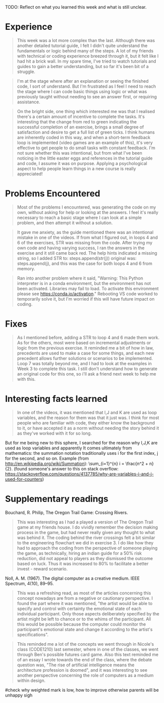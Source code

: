 TODO: Reflect on what you learned this week and what is still unclear.

# Experience

> This week was a lot more complex than the last. Although there was another detailed tutorial guide, I felt I didn't quite understand the fundamentals or logic behind many of the steps. A lot of my friends with technical or coding experience breezed through it, but it felt like I had hit a brick wall.
> In my spare time, I've tried to watch tutorials and guides to gain a better understanding, but so far it's been bit of a struggle.

> I'm at the stage where after an explanation or seeing the finished code, I sort of understand. But I'm frustrated as I feel I need to reach the stage where I can code basic things using logic or what was previously taught without needing to see an answer first, or requiring assistance.

> On the bright side, one thing which interested me was that I realised there's a certain amount of incentive to complete the tasks. It's interesting that the change from red to green indicating the successful completion of an exercise, brings a small degree of satisfaction and desire to get a full list of green ticks. I think humans are inherently coded in this way, and when a short-term feedback loop is implemented (video games are an example of this), it's very effective to get people to do small tasks with constant feedback. I'm not sure whether this was intentional, but from what I've been noticing in the little easter eggs and references in the tutorial guide and code, I assume it was on purpose. Applying a psychological aspect to help people learn things in a new course is really appreciated!

# Problems Encountered

> Most of the problems I encountered, was generating the code on my own, without asking for help or looking at the answers. I feel it's really necessary to reach a basic stage where I can look at a simple problem, and then attempt it without a solution.

> It gave me anxiety, as the guide mentioned there was an intentional mistake in one of the videos. If from what I figured out, in loops 4 and 6 of the exercises, STR was missing from the code. After trying my own code and having varying success, I ran the answers in the exercise and it still came back red. The help hints indicated a missing string, so I added STR to: steps.append(str(j)) original was: steps.append(j), and this was the case for both loops 4 and 6 from memory.

> Ran into another problem where it said, "Warning: This Python interpreter is in a conda environment, but the environment has
> not been activated. Libraries may fail to load. To activate this environment please see https://conda.io/activation."
> Rebooting VS code worked to temporarily solve it, but I'm worried if this will have future impact on coding.

# Fixes

> As I mentioned before, adding a STR to loop 4 and 6 made them work. As for the others, most were based on incremental adjustments or logic from the previous exercise. It reminded me a bit of how in law, precedents are used to make a case for some things, and each new precedent allows further solutions or scenarios to be implemented. Loop 7 was totally beyond me, and I had to look at the examples in Week 3 to complete this task. I still don't understand how to generate an original code for this one, so i'll ask a friend next week to help me with this.

# Interesting facts learned

> In one of the videos, it was mentioned that I,J and K are used as loop variables, and the reason for them was that it just was. I think for most people who are familiar with code, they either know the background to it, or have accepted it as a norm without needing the story behind it as they've worked with it for so long.

But for me being new to this sphere, I searched for the reason why I,J,K are used as loop variables and apparently It comes ultimately from mathematics: the summation notation traditionally uses i for the first index, j for the second, and so on. Example (from http://en.wikipedia.org/wiki/Summation):
\sum\_{i=1}^{n} i = \frac{n^2 + n}{2}. (found someone's answer to this on stack overflow: https://stackoverflow.com/questions/4137785/why-are-variables-i-and-j-used-for-counters)

# Supplementary readings

Bouchard, R. Philip, The Oregon Trail Game: Crossing Rivers.

> This was interesting as I had a played a version of The Oregon Trail game at my friends house. I do vividly remember the decision making process in the game, but had never really given any thought to what was behind it. The coding behind the river crossings felt a bit similar to the engineering flowchart we did in exercise 3. I do like how they had to approach the coding from the perspective of someone playing the game, as technically, hiring an indian guide for a 50% risk reduction, did not appeal to players as they dismissed the outcome based on luck. Thus it was increased to 80% to facilitate a better invest - reward scenario.

Noll, A. M. (1967). The digital computer as a creative medium. IEEE Spectrum, 4(10), 89–95.

> This was a refreshing read, as most of the articles concerning this concept nowadays are from a negative or cautionary perspective. I found the part where it was mentioned, "the artist would be able to specify and control with certainty the emotional state of each individual participant. Only those aspects deliberately specified by the artist might be left to chance or to the whims of the participant. All this would be possible because the computer could monitor the participant's emotional state and change it according to the artist's specifications".

> This reminded me a lot of the concepts we went through in Nicole's class (CODE1210) last semester, where in one of the classes, we went through Ben's possible futures card game. Also this text reminded me of an essay I wrote towards the end of the class, where the debate question was, "The rise of artificial intelligence means the architecture profession is doomed", and it was interesting to see another perspective concerning the role of computers as a medium within design.

#check why weighted mark is low, how to improve
otherwise parents will be unhappy sigh
